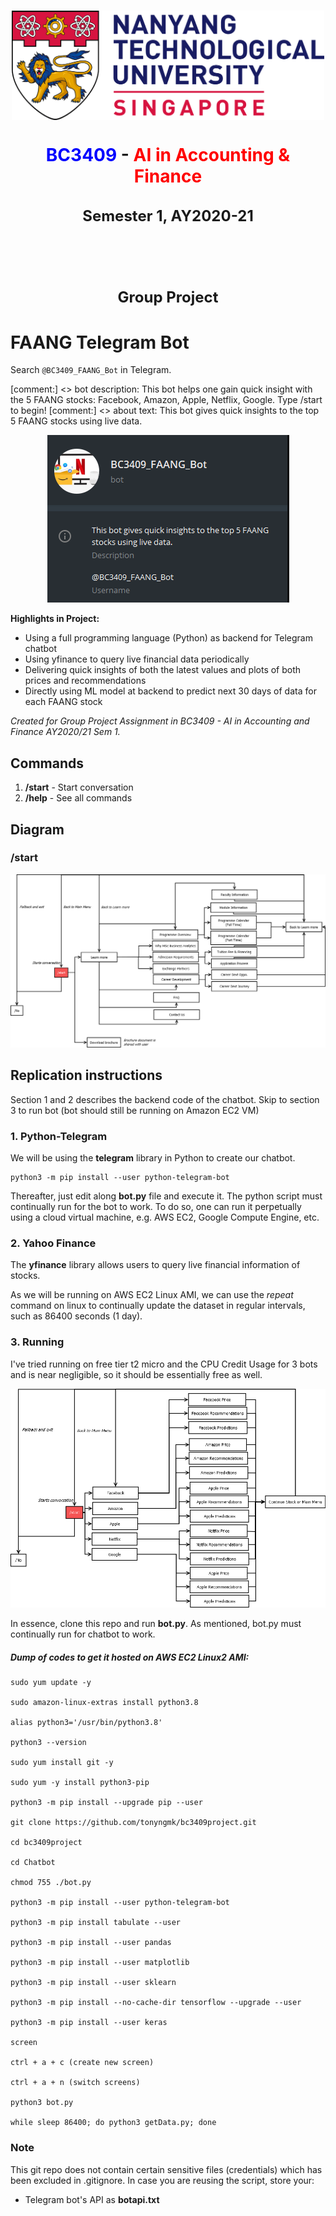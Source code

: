 <h1 align=center><div>
<img src="https://raw.githubusercontent.com/tonyngmk/free_storage/master/Images/NTU%20Logo.png " width="500" height="175" align="middle">
</div>

<h1 align=center><font color='Blue'>BC3409</font> - 
<font color='red'>AI in Accounting & Finance</font>

<font size = 5>Semester 1, AY2020-21</font>

<br></br>
<font size = 5>Group Project</font>

# FAANG Telegram Bot
Search `@BC3409_FAANG_Bot` in Telegram. 

[comment:] <> bot description: This bot helps one gain quick insight with the 5 FAANG stocks: Facebook, Amazon, Apple, Netflix, Google. Type /start to begin!
[comment:] <> about text: This bot gives quick insights to the top 5 FAANG stocks using live data.

<p align="center">
  <img src="https://raw.githubusercontent.com/tonyngmk/bc3409project/main/Chatbot/readme_pictures/faangBotPicture.png" />
</p>

**Highlights in Project:**
- Using a full programming language (Python) as backend for Telegram chatbot
- Using yfinance to query live financial data periodically
- Delivering quick insights of both the latest values and plots of both prices and recommendations
- Directly using ML model at backend to predict next 30 days of data for each FAANG stock

*Created for Group Project Assignment in BC3409 - AI in Accounting and Finance AY2020/21 Sem 1.*

## Commands
1. **/start** - Start conversation
2. **/help** - See all commands

## Diagram

### /start
<p align="center">
  <img src="https://raw.githubusercontent.com/tonyngmk/msba_bot/master/diagrams/msba_bot_Start.png" />
</p>


## Replication instructions

Section 1 and 2 describes the backend code of the chatbot. Skip to section 3 to run bot (bot should still be running on Amazon EC2 VM)

### 1. Python-Telegram

We will be using the **telegram** library in Python to create our chatbot.

	python3 -m pip install --user python-telegram-bot

Thereafter, just edit along **bot.py** file and execute it. The python script must continually run for the bot to work. 
To do so, one can run it perpetually using a cloud virtual machine, e.g. AWS EC2, Google Compute Engine, etc. 

### 2. Yahoo Finance

The **yfinance** library allows users to query live financial information of stocks.

As we will be running on AWS EC2 Linux AMI, we can use the *repeat* command on linux to continually update the dataset in regular intervals, such as 86400 seconds (1 day).


### 3. Running

I've tried running on free tier t2 micro and the CPU Credit Usage for 3 bots and is near negligible, so it should be essentially free as well.

<p align="center">
  <img src="https://raw.githubusercontent.com/tonyngmk/bc3409project/main/Chatbot/diagrams/faang_bot.png" />
</p>

In essence, clone this repo and run **bot.py**. As mentioned, bot.py must continually run for chatbot to work.

##### Dump of codes to get it hosted on AWS EC2 Linux2 AMI:

	sudo yum update -y 

	sudo amazon-linux-extras install python3.8

	alias python3='/usr/bin/python3.8'

	python3 --version

	sudo yum install git -y

	sudo yum -y install python3-pip
	
	python3 -m pip install --upgrade pip --user

	git clone https://github.com/tonyngmk/bc3409project.git

	cd bc3409project
	
	cd Chatbot

	chmod 755 ./bot.py

	python3 -m pip install --user python-telegram-bot

	python3 -m pip install tabulate --user
	
	python3 -m pip install --user pandas
	
	python3 -m pip install --user matplotlib
	
	python3 -m pip install --user sklearn
	
	python3 -m pip install --no-cache-dir tensorflow --upgrade --user 
	
	python3 -m pip install --user keras

	screen

	ctrl + a + c (create new screen)

	ctrl + a + n (switch screens)

	python3 bot.py
	
	while sleep 86400; do python3 getData.py; done
	
### Note

This git repo does not contain certain sensitive files (credentials) which has been excluded in .gitignore. In case you are reusing the script, store your:
- Telegram bot's API as **botapi.txt**
